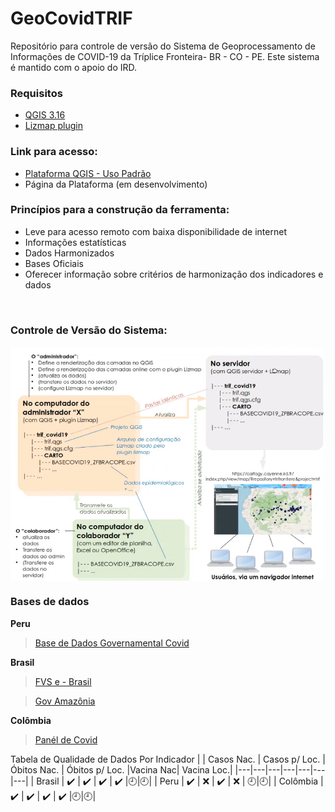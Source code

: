 # GeoCovidTRIF
Repositório para controle de versão do Sistema de Geoprocessamento de Informações de COVID-19 da Tríplice Fronteira- BR - CO - PE. Este sistema é mantido com o apoio do IRD.

### Requisitos
- [QGIS 3.16](https://www.qgis.org/pt_BR/site/forusers/download.html)
- [Lizmap plugin](https://github.com/3liz/lizmap-plugin)

### Link para acesso:
- [Plataforma QGIS - Uso Padrão](https://cartogy.cayenne.ird.fr/index.php/view/map/?repository=trifrontiere&project=trif)
- Página da Plataforma (em desenvolvimento)

### Princípios para a construção da ferramenta: 
- Leve para acesso remoto com baixa disponibilidade de internet
- Informações estatísticas
- Dados Harmonizados
- Bases Oficiais
- Oferecer informação sobre critérios de harmonização dos indicadores e dados

<br />

### Controle de Versão do Sistema:

<img align="center" alt="System Version Control" width="1800px" src="https://github.com/lucas-althoff/GeoCovidTRIF/blob/main/ADM_GeoCovidTRIF.PNG" />

<br />

### Bases de dados

**Peru**
> [Base de Dados Governamental Covid](https://www.diresaloreto.gob.pe/covid)

**Brasil**
> [FVS e - Brasil](http://www.fvs.am.gov.br/transparenciacovid19_dadosepidemiologicos)

> [Gov Amazônia](http://www.saude.am.gov.br/painel/corona/)

**Colômbia** 
> [Panél de Covid](https://app.powerbi.com/view?r=eyJrIjoiMjBjZWNlOGUtNzc1Yi00NjVkLTkyMjktOTJmMGU3YTU2Nzk4IiwidCI6ImE2MmQ2YzdiLTlmNTktNDQ2OS05MzU5LTM1MzcxNDc1OTRiYiIsImMiOjR9&pageName=ReportSection0c50ea3406afe4407370)
 
Tabela de Qualidade de Dados Por Indicador
|   | Casos Nac.  | Casos p/ Loc.  | Óbitos Nac.  | Óbitos p/ Loc. |Vacina Nac| Vacina Loc.|
|---|---|---|---|---|---|---|
| Brasil  |  :heavy_check_mark: | :heavy_check_mark:  | :heavy_check_mark:  |  :heavy_check_mark: |:clock9:|:clock9:|
| Peru  |  :heavy_check_mark: | :x:  | :heavy_check_mark:  | :x: | :clock9:|:clock9:|
| Colômbia  |  :heavy_check_mark: | :heavy_check_mark:  |  :heavy_check_mark: |  :heavy_check_mark: |:clock9:|:clock9:|
